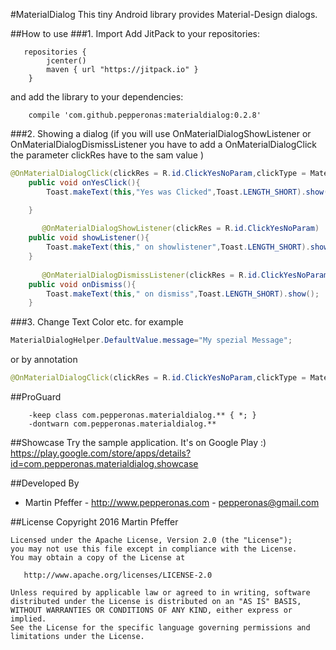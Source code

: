 #MaterialDialog
This tiny Android library provides Material-Design dialogs.


##How to use
###1. Import
Add JitPack to your repositories:
```
   repositories {
        jcenter()
        maven { url "https://jitpack.io" }
    }
```

and add the library to your dependencies:
```
    compile 'com.github.pepperonas:materialdialog:0.2.8'
```


###2. Showing a dialog (if you will use OnMaterialDialogShowListener or  OnMaterialDialogDismissListener you have to add a OnMaterialDialogClick the parameter clickRes have to the sam value )
```java
@OnMaterialDialogClick(clickRes = R.id.ClickYesNoParam,clickType = MaterialDialogClickTyp.positive)
    public void onYesClick(){
        Toast.makeText(this,"Yes was Clicked",Toast.LENGTH_SHORT).show();

    }
    
       @OnMaterialDialogShowListener(clickRes = R.id.ClickYesNoParam)
    public void showListener(){
        Toast.makeText(this," on showlistener",Toast.LENGTH_SHORT).show();
    }
    
       @OnMaterialDialogDismissListener(clickRes = R.id.ClickYesNoParam)
    public void onDismiss(){
        Toast.makeText(this," on dismiss",Toast.LENGTH_SHORT).show();
    }

```                
###3. Change Text Color etc.
for example
```java
MaterialDialogHelper.DefaultValue.message="My spezial Message";
```
or by annotation 
```java
@OnMaterialDialogClick(clickRes = R.id.ClickYesNoParam,clickType = MaterialDialogClickTyp.positive, messageRes = R.string.spezialmsg)
```


##ProGuard
```
    -keep class com.pepperonas.materialdialog.** { *; }
    -dontwarn com.pepperonas.materialdialog.**
```


##Showcase
Try the sample application. It's on Google Play :)
https://play.google.com/store/apps/details?id=com.pepperonas.materialdialog.showcase

##Developed By

* Martin Pfeffer - http://www.pepperonas.com - <pepperonas@gmail.com>


##License
    Copyright 2016 Martin Pfeffer

    Licensed under the Apache License, Version 2.0 (the "License");
    you may not use this file except in compliance with the License.
    You may obtain a copy of the License at

       http://www.apache.org/licenses/LICENSE-2.0

    Unless required by applicable law or agreed to in writing, software
    distributed under the License is distributed on an "AS IS" BASIS,
    WITHOUT WARRANTIES OR CONDITIONS OF ANY KIND, either express or implied.
    See the License for the specific language governing permissions and
    limitations under the License.


